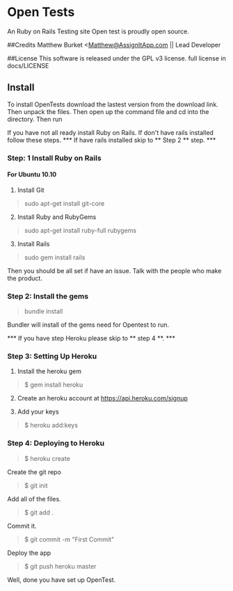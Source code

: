 # Open Tests
An Ruby on Rails Testing site
Open test is proudly open source.

##Credits
Matthew Burket <Matthew@AssignItApp.com || Lead Developer 

##License
This software is released under the GPL v3 license.
full license in docs/LICENSE

## Install
To install OpenTests download the lastest version from the download link.
Then unpack the files. Then open up the command file and cd into the directory. Then run

If you have not all ready install Ruby on Rails. If don't have rails installed follow these steps. 
*** If have rails installed skip to ** Step 2 ** step. ***

### Step: 1 Install Ruby on Rails

#### For Ubuntu 10.10

1. Install Git

> sudo apt-get install git-core

2. Install Ruby and RubyGems

> sudo apt-get install ruby-full rubygems

3. Install Rails

> sudo gem install rails

Then you should be all set if have an issue. Talk with the people who make the product.

### Step 2: Install the gems

> bundle install

Bundler will install of the gems need for Opentest to run.

*** If you have step Heroku please skip to ** step 4 **. ***

### Step 3: Setting Up Heroku

1. Install the heroku gem 

> $ gem install heroku

2. Create an heroku account at https://api.heroku.com/signup

3. Add your keys

> $ heroku add:keys

### Step 4: Deploying to Heroku

> $ heroku create

Create the git repo

> $ git init

Add all of the files.

> $ git add .

Commit it.

> $ git commit -m "First Commit"

Deploy the app

> $ git push heroku master

Well, done you have set up OpenTest.
